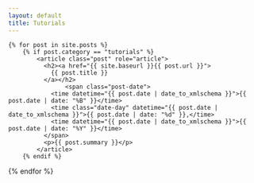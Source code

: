 ```yaml
---
layout: default
title: Tutorials
---
```


<div class="posts">
    
    {% for post in site.posts %}
        {% if post.category == "tutorials" %}
            <article class="post" role="article">
              <h2><a href="{{ site.baseurl }}{{ post.url }}">
                {{ post.title }}
              </a></h2>
                    <span class="post-date">
                <time datetime="{{ post.date | date_to_xmlschema }}">{{ post.date | date: "%B" }}</time>
                <time class="date-day" datetime="{{ post.date | date_to_xmlschema }}">{{ post.date | date: "%d" }},</time>
                <time datetime="{{ post.date | date_to_xmlschema }}">{{ post.date | date: "%Y" }}</time>
              </span>
              <p>{{ post.summary }}</p>
            </article>
        {% endif %}
  {% endfor %}
    
</div>

